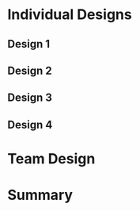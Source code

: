 # Individual Designs

## Design 1


## Design 2


## Design 3


## Design 4


# Team Design


# Summary
